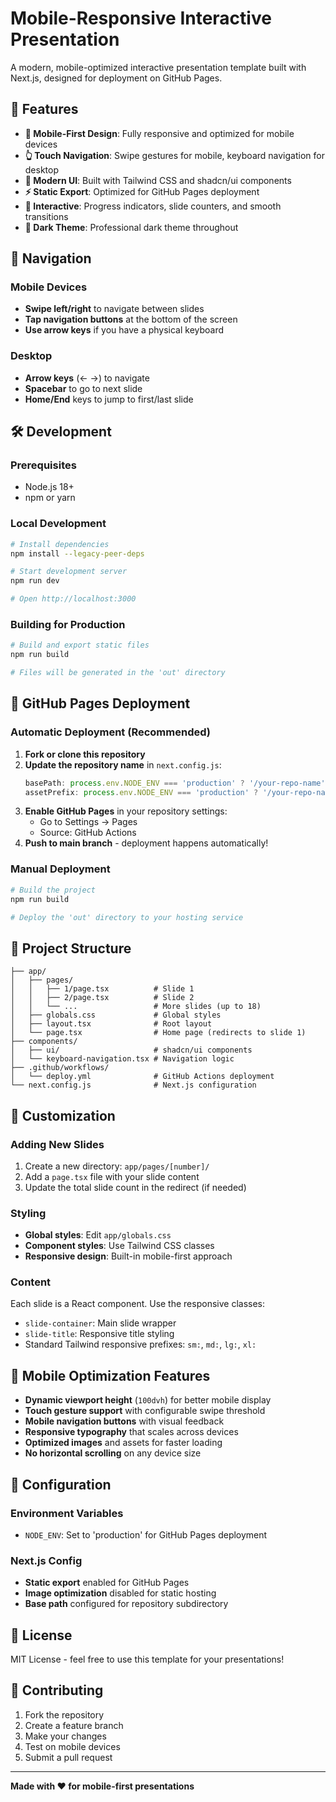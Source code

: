# Mobile-Responsive Interactive Presentation

A modern, mobile-optimized interactive presentation template built with Next.js, designed for deployment on GitHub Pages.

## 🚀 Features

- **📱 Mobile-First Design**: Fully responsive and optimized for mobile devices
- **👆 Touch Navigation**: Swipe gestures for mobile, keyboard navigation for desktop
- **🎨 Modern UI**: Built with Tailwind CSS and shadcn/ui components
- **⚡ Static Export**: Optimized for GitHub Pages deployment
- **🎯 Interactive**: Progress indicators, slide counters, and smooth transitions
- **🌙 Dark Theme**: Professional dark theme throughout

## 📱 Navigation

### Mobile Devices
- **Swipe left/right** to navigate between slides
- **Tap navigation buttons** at the bottom of the screen
- **Use arrow keys** if you have a physical keyboard

### Desktop
- **Arrow keys** (← →) to navigate
- **Spacebar** to go to next slide
- **Home/End** keys to jump to first/last slide

## 🛠 Development

### Prerequisites
- Node.js 18+ 
- npm or yarn

### Local Development
```bash
# Install dependencies
npm install --legacy-peer-deps

# Start development server
npm run dev

# Open http://localhost:3000
```

### Building for Production
```bash
# Build and export static files
npm run build

# Files will be generated in the 'out' directory
```

## 🚀 GitHub Pages Deployment

### Automatic Deployment (Recommended)

1. **Fork or clone this repository**
2. **Update the repository name** in `next.config.js`:
   ```javascript
   basePath: process.env.NODE_ENV === 'production' ? '/your-repo-name' : '',
   assetPrefix: process.env.NODE_ENV === 'production' ? '/your-repo-name/' : '',
   ```
3. **Enable GitHub Pages** in your repository settings:
   - Go to Settings → Pages
   - Source: GitHub Actions
4. **Push to main branch** - deployment happens automatically!

### Manual Deployment

```bash
# Build the project
npm run build

# Deploy the 'out' directory to your hosting service
```

## 📁 Project Structure

```
├── app/
│   ├── pages/
│   │   ├── 1/page.tsx          # Slide 1
│   │   ├── 2/page.tsx          # Slide 2
│   │   └── ...                 # More slides (up to 18)
│   ├── globals.css             # Global styles
│   ├── layout.tsx              # Root layout
│   └── page.tsx                # Home page (redirects to slide 1)
├── components/
│   ├── ui/                     # shadcn/ui components
│   └── keyboard-navigation.tsx # Navigation logic
├── .github/workflows/
│   └── deploy.yml              # GitHub Actions deployment
└── next.config.js              # Next.js configuration
```

## 🎨 Customization

### Adding New Slides
1. Create a new directory: `app/pages/[number]/`
2. Add a `page.tsx` file with your slide content
3. Update the total slide count in the redirect (if needed)

### Styling
- **Global styles**: Edit `app/globals.css`
- **Component styles**: Use Tailwind CSS classes
- **Responsive design**: Built-in mobile-first approach

### Content
Each slide is a React component. Use the responsive classes:
- `slide-container`: Main slide wrapper
- `slide-title`: Responsive title styling
- Standard Tailwind responsive prefixes: `sm:`, `md:`, `lg:`, `xl:`

## 📱 Mobile Optimization Features

- **Dynamic viewport height** (`100dvh`) for better mobile display
- **Touch gesture support** with configurable swipe threshold
- **Mobile navigation buttons** with visual feedback
- **Responsive typography** that scales across devices
- **Optimized images** and assets for faster loading
- **No horizontal scrolling** on any device size

## 🔧 Configuration

### Environment Variables
- `NODE_ENV`: Set to 'production' for GitHub Pages deployment

### Next.js Config
- **Static export** enabled for GitHub Pages
- **Image optimization** disabled for static hosting
- **Base path** configured for repository subdirectory

## 📄 License

MIT License - feel free to use this template for your presentations!

## 🤝 Contributing

1. Fork the repository
2. Create a feature branch
3. Make your changes
4. Test on mobile devices
5. Submit a pull request

---

**Made with ❤️ for mobile-first presentations**